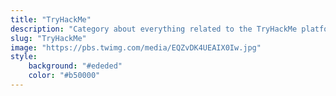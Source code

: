 ```yaml
---
title: "TryHackMe"
description: "Category about everything related to the TryHackMe platform."
slug: "TryHackMe"
image: "https://pbs.twimg.com/media/EQZvDK4UEAIX0Iw.jpg"
style:
    background: "#ededed"
    color: "#b50000"
---
```

